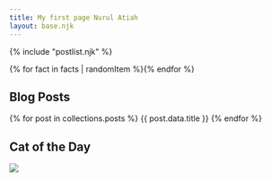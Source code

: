 ```yaml
---
title: My first page Nurul Atiah
layout: base.njk
---
```


{% include "postlist.njk" %}

{% for fact in facts | randomItem %}{% endfor %}

## Blog Posts

{% for post in collections.posts %}
{{ post.data.title }}
{% endfor %} 

## Cat of the Day

<img src="{{ catpic }}" />